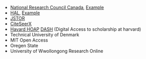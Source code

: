 
- [National Research Council Canada](http://nparc.cisti-icist.nrc-cnrc.gc.ca/npsi), [Example](http://nparc.cisti-icist.nrc-cnrc.gc.ca/npsi/ctrl?action=shwart&index=an&req=12327917&lang=en)
- [HAL](https://hal.archives-ouvertes.fr/), [Example](https://hal.archives-ouvertes.fr/hal-00807313)
- [JSTOR](http://links.jstor.org/sici?)
- [CiteSeerX](http://citeseerx.ist.psu.edu)
- [Havard HOAP](https://cyber.law.harvard.edu/research/hoap) [DASH](https://dash.harvard.edu/search) (Digital Access to scholarship at harvard)
- Technical University of Denmark
- MIT Open Access
- Oregen State
- University of Wwollongong Research Online